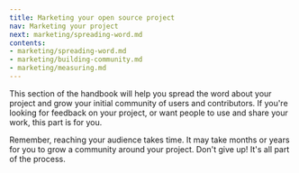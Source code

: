 ```yaml
---
title: Marketing your open source project
nav: Marketing your project
next: marketing/spreading-word.md
contents:
- marketing/spreading-word.md
- marketing/building-community.md
- marketing/measuring.md
---
```


This section of the handbook will help you spread the word about your project and grow your initial community of users and contributors. If you're looking for feedback on your project, or want people to use and share your work, this part is for you.

Remember, reaching your audience takes time. It may take months or years for you to grow a community around your project. Don't give up! It's all part of the process.
